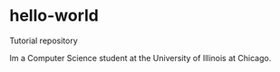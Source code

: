 # hello-world
Tutorial repository

Im a Computer Science student at the University of Illinois at Chicago.

